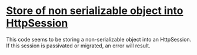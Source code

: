 # [Store of non serializable object into HttpSession](https://spotbugs.readthedocs.io/en/latest/bugDescriptions.html#J2EE_STORE_OF_NON_SERIALIZABLE_OBJECT_INTO_SESSION)

This code seems to be storing a non-serializable object into an HttpSession.
If this session is passivated or migrated, an error will result.